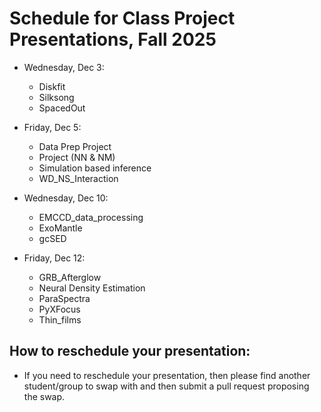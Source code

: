 # Schedule for Class Project Presentations, Fall 2025

- Wednesday, Dec 3:
  - Diskfit
  - Silksong
  - SpacedOut

- Friday, Dec 5:
  - Data Prep Project
  - Project (NN & NM)
  - Simulation based inference
  - WD_NS_Interaction

- Wednesday, Dec 10:
  - EMCCD_data_processing
  - ExoMantle
  - gcSED

- Friday, Dec 12:
  - GRB_Afterglow
  - Neural Density Estimation
  - ParaSpectra
  - PyXFocus
  - Thin_films
 
## How to reschedule your presentation:
- If you need to reschedule your presentation, then please find another student/group to swap with and then submit a pull request proposing the swap.

